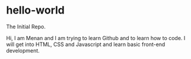 # hello-world

The Initial Repo.

Hi, I am Menan and I am trying to learn Github and to learn how to code.
I will get into HTML, CSS and Javascript and learn basic front-end development.

